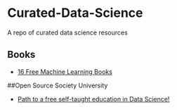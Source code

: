 # Curated-Data-Science
A repo of curated data science resources

## Books

* [16 Free Machine Learning Books](https://hackerlists.com/free-machine-learning-books/)

##Open Source Society University
  * [Path to a free self-taught education in Data Science!](https://github.com/open-source-society/data-science)
  
  

